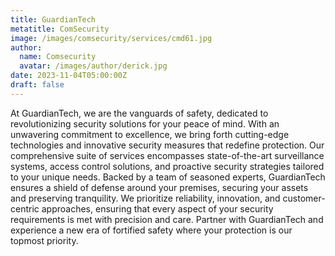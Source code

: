 ```yaml
---
title: GuardianTech
metatitle: ComSecurity
image: /images/comsecurity/services/cmd61.jpg
author:
  name: Comsecurity
  avatar: /images/author/derick.jpg
date: 2023-11-04T05:00:00Z
draft: false
---
```



At GuardianTech, we are the vanguards of safety, dedicated to revolutionizing security solutions for your peace of mind. With an unwavering commitment to excellence, we bring forth cutting-edge technologies and innovative security measures that redefine protection. Our comprehensive suite of services encompasses state-of-the-art surveillance systems, access control solutions, and proactive security strategies tailored to your unique needs. Backed by a team of seasoned experts, GuardianTech ensures a shield of defense around your premises, securing your assets and preserving tranquility. We prioritize reliability, innovation, and customer-centric approaches, ensuring that every aspect of your security requirements is met with precision and care. Partner with GuardianTech and experience a new era of fortified safety where your protection is our topmost priority.
